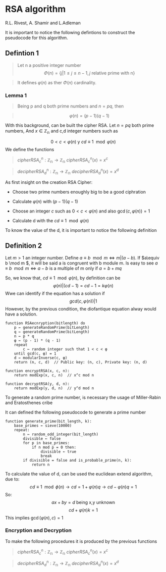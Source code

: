 # RSA algorithm

R.L. Rivest, A. Shamir and L.Adleman

It is important to notice the following defintions to construct the pseudocode for this algorithm.

## Defintion 1

> Let n a positive integer number
>$$\Phi(n)=\{j|1\leq j\leq n-1, j \text{ relative prime with n}\}$$

> It defines $\varphi(n)$ as ther $\Phi(n)$ cardinality.

### Lemma 1
> Being p and q both prime numbers and $n=pq$, then

> $$\varphi(n)=(p-1)(q-1)$$

With this background, can be built the cipher RSA. Let $n=pq$ both prime numbers, And $x\in \mathbb{Z_n}$ and c,d integer numbers such as

$$0<c<\varphi(n) \text{ y }cd\equiv 1 \mod \varphi(n)$$
We define the functions

> $cipherRSA^n_c:\mathbb{Z_n}\rightarrow \mathbb{Z_n} \text{  } cipherRSA^n_c(x)=x^c$

> $decipherRSA^n_d:\mathbb{Z_n}\rightarrow \mathbb{Z_n} \text{  } decipherRSA^n_d(x)=x^d$

As first insight on the creation RSA Cipher:

* Choose two prime numbers enoughly big to be a good ciphration

* Calculate $\varphi(n)$ with $(p-1)(q-1)$

* Choose an integer $c$ such as $0<c<\varphi(n)$ and also $\gcd(c,\varphi(n))=1$

* Calculate d with the $cd\equiv 1\mod \varphi(n)$

To know the value of the d, it is important to notice the following definition
## Definition 2

Let $m>1$ an integer number. Define $a\equiv b \mod m \Leftrightarrow m|(a-b)$. If $a\equiv b \mod m $, it will be said a is congruent with b module m. Is easy to see $a \equiv b \mod m \Leftrightarrow a-b$ is a multiple of  m only if $a=b+mq$

So, we know that, $cd \equiv 1 \mod \varphi(n)$, by definition can be 
$$\varphi(n)|(cd-1)=cd-1=k\varphi(n)$$
Wwe can identify if the equation has a solution if 
$$gcd(c,\varphi(n))|1$$
However, by the previous condition, the diofantique equation alway would have a solution.

```Pseudo
function RSAecnryption(bitlength) do
    p ← generateRandomPrime(bitLength)
    q ← generateRandomPrime(bitLength)
    n ← p * q
    φ ← (p - 1) * (q - 1)
    repeat
        c ← random integer such that 1 < c < φ
    until gcd(c, φ) = 1
    d ← modularInverse(c, φ)
    return (n, c, d)  // Public key: (n, c), Private key: (n, d)
```

```pseudo
function encryptRSA(x, c, n):
    return modExp(x, c, n)  // x^c mod n
```

```pseudo
function decryptRSA(y, d, n):
    return modExp(y, d, n)  // y^d mod n
```

To generate a random prime number, is necessary the usage of Miller-Rabin and Eratosthenes cribe

It can defined the following pseudocode to generate a prime number

```Pseudo
function generate_prime(bit_length, k):
    base_primes ← sieve(10000)
    repeat:
        n ← random_odd_integer(bit_length)
        divisible ← false
        for p in base_primes:
            if n mod p = 0 then:
                divisible ← true
                break
        if divisible = false and is_probable_prime(n, k):
            return n
```
To calculate the value of d, can be used the euclidean extend algorithm, due to:
$$cd\equiv 1 \mod \phi(n)\rightarrow cd=1+\varphi(n)q\rightarrow cd-\varphi(n)q=1 $$
So:
$$ax+by=d \text{ being x,y unknown}$$
$$cd+\varphi(n)k=1$$
This implies $\gcd(\varphi(n),c)=1$

### Encryption and Decryption

To make the following procedures it is produced by the previous functions
> $cipherRSA^n_c:\mathbb{Z_n}\rightarrow \mathbb{Z_n} \text{  } cipherRSA^n_c(x)=x^c$

> $decipherRSA^n_d:\mathbb{Z_n}\rightarrow \mathbb{Z_n} \text{  } decipherRSA^n_d(x)=x^d$